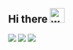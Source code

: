 ## Hi there <img src="https://media.giphy.com/media/hvRJCLFzcasrR4ia7z/giphy.gif" alt="waving-hand" width="30px">

![](https://github-profile-summary-cards.vercel.app/api/cards/profile-details?username=ognis1205&theme=github)
![](https://github-profile-summary-cards.vercel.app/api/cards/repos-per-language?username=ognis1205)
![](https://github-profile-summary-cards.vercel.app/api/cards/most-commit-language?username=ognis1205)

<!--
[![trophy](https://github-profile-trophy.vercel.app/?username=ognis1205)](https://github.com/ryo-ma/github-profile-trophy)
**ognis1205/ognis1205** is a ✨ _special_ ✨ repository because its `README.md` (this file) appears on your GitHub profile.

Here are some ideas to get you started:

- 🔭 I’m currently working on ...
- 🌱 I’m currently learning ...
- 👯 I’m looking to collaborate on ...
- 🤔 I’m looking for help with ...
- 💬 Ask me about ...
- 📫 How to reach me: ...
- 😄 Pronouns: ...
- ⚡ Fun fact: ...
-->
